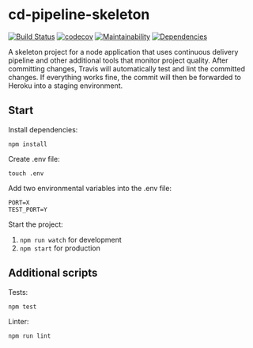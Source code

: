 # cd-pipeline-skeleton
[![Build Status](https://travis-ci.org/woltsu/cd-pipeline-skeleton.svg?branch=master)](https://travis-ci.org/woltsu/cd-pipeline-skeleton)
[![codecov](https://codecov.io/gh/woltsu/cd-pipeline-skeleton/branch/master/graph/badge.svg)](https://codecov.io/gh/woltsu/cd-pipeline-skeleton)
[![Maintainability](https://api.codeclimate.com/v1/badges/1102648741bae2dc0e63/maintainability)](https://codeclimate.com/github/woltsu/cd-pipeline-skeleton/maintainability)
[![Dependencies](https://david-dm.org/woltsu/cd-pipeline-skeleton.svg)](https://david-dm.org/woltsu/cd-pipeline-skeleton)

A skeleton project for a node application that uses continuous delivery pipeline and other additional tools that monitor project quality. After committing changes, Travis will automatically test and lint the committed changes. If everything works fine, the commit will then be forwarded to Heroku into a staging environment.
## Start  
Install dependencies:

```npm install```

Create .env file:

```touch .env```

Add two environmental variables into the .env file:

```
PORT=X
TEST_PORT=Y
```

Start the project:

1. ```npm run watch``` for development
2. ```npm start``` for production

## Additional scripts
Tests:

```npm test```

Linter:

```npm run lint```
